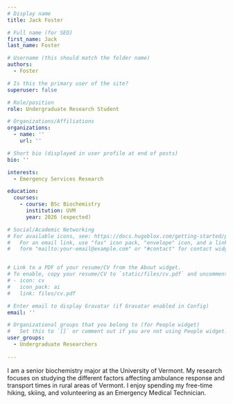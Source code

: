 ```yaml
---
# Display name
title: Jack Foster

# Full name (for SEO)
first_name: Jack
last_name: Foster

# Username (this should match the folder name)
authors:
  - Foster

# Is this the primary user of the site?
superuser: false

# Role/position
role: Undergraduate Research Student

# Organizations/Affiliations
organizations:
  - name: ''
    url: ''

# Short bio (displayed in user profile at end of posts)
bio: ''

interests:
  - Emergency Services Research

education:
  courses:
    - course: BSc Biochemistry
      institution: UVM
      year: 2026 (expected)

# Social/Academic Networking
# For available icons, see: https://docs.hugoblox.com/getting-started/page-builder/#icons
#   For an email link, use "fas" icon pack, "envelope" icon, and a link in the
#   form "mailto:your-email@example.com" or "#contact" for contact widget.


# Link to a PDF of your resume/CV from the About widget.
# To enable, copy your resume/CV to `static/files/cv.pdf` and uncomment the lines below.
# - icon: cv
#   icon_pack: ai
#   link: files/cv.pdf

# Enter email to display Gravatar (if Gravatar enabled in Config)
email: ''

# Organizational groups that you belong to (for People widget)
#   Set this to `[]` or comment out if you are not using People widget.
user_groups:
  - Undergraduate Researchers
  
---
```


I am a senior biochemistry major at the University of Vermont. My research focuses on studying the different factors affecting ambulance response and transport times in rural areas of Vermont. I enjoy spending my free-time hiking, skiing, and volunteering as an Emergency Medical Technician.